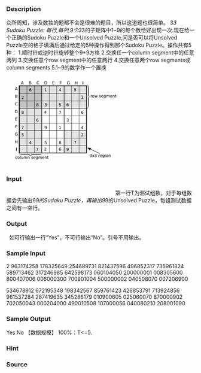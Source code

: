 
### Description
众所周知，涉及数独的题都不会是很难的题目，所以这道题也很简单。
3*3 Sudoku Puzzle: 每行,每列,9个3*3的子矩阵中1~9的每个数恰好出现一次.现在给一个正确的Sudoku Puzzle和一个Unsolved Puzzle,问是否可以将Unsolved Puzzle空的格子填满后通过给定的5种操作得到那个Sudoku Puzzle。操作共有5种：
1.顺时针或逆时针旋转整个9*9方格
2.交换任一个column segment中的任意两列
3.交换任意个row segment中的任意两行
4.交换任意两个row segments或column segments
5.1~9的数字作一个置换
![](/JudgeOnline/upload/201212/11.jpg)
### Input
                                                                          
第一行T为测试组数，对于每组数据会先输出9*9的Sudoku Puzzle，再输出9*9的Unsolved Puzzle，每组测试数据之间有一空行。
### Output
 
如可行输出一行“Yes”，不可行输出“No”。引号不用输出。
### Sample Input
2
963174258
178325649
254689731
821437596
496852317
735961824
589713462
317246985
642598173
060104050
200000001
008305600
800407006
006000300
700901004
500000002
040508070
007206900

534678912
672195348
198342567
859761423
426853791
713924856
961537284
287419635
345286179
010900605
025060070
870000902
702050043
000204000
490010508
107000056
040080210
208001090

### Sample Output
Yes
No
【数据规模】
100%：T<=5.
### Hint

### Source
